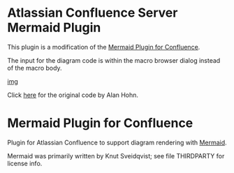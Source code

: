 # Atlassian Confluence Server Mermaid Plugin

This plugin is a modification of the [Mermaid Plugin for Confluence](https://marketplace.atlassian.com/apps/1214124/mermaid-plugin-for-confluence?hosting=server&tab=overview).

The input for the diagram code is within the macro browser dialog instead of the macro body.

[img](https://github.com/gnohgnij/Atlassian-Confluence-Mermaid/blob/master/img/macroBrowser.png)

Click [here](https://bitbucket.org/AlanHohn/mermaid-plugin/src/master/) for the original code by Alan Hohn.

# Mermaid Plugin for Confluence

Plugin for Atlassian Confluence to support diagram rendering with
[Mermaid](https://github.com/knsv/mermaid).

Mermaid was primarily written by Knut Sveidqvist; see file THIRDPARTY for
license info.
